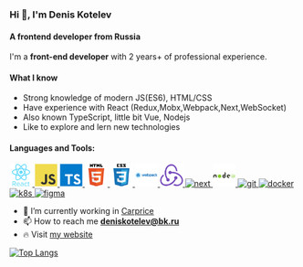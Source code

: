 <h3>Hi 👋, I'm Denis Kotelev</h3>

<h4>A frontend developer from Russia</h4>

I'm a <b>front-end developer</b> with 2 years+ of professional experience.

<h4>What I know</h4>

<ul>
  <li>Strong knowledge of modern JS(ES6), HTML/CSS</li>
  <li>Have experience with React (Redux,Mobx,Webpack,Next,WebSocket)</li>
  <li>Also known TypeScript, little bit Vue, Nodejs</li>
  <li>Like to explore and lern new technologies</li>
</ul>

<h4>Languages and Tools:</h4>

<p>
  <a href="https://reactjs.org/" target="_blank"> <img src="https://raw.githubusercontent.com/devicons/devicon/master/icons/react/react-original-wordmark.svg" alt="react" width="40" height="40"/> </a>
  <a href="https://developer.mozilla.org/en-US/docs/Web/JavaScript" target="_blank"> <img src="https://raw.githubusercontent.com/devicons/devicon/master/icons/javascript/javascript-original.svg" alt="javascript" width="40" height="40"/> </a>
  <a href="https://www.typescriptlang.org/" target="_blank"> <img src="https://raw.githubusercontent.com/devicons/devicon/master/icons/typescript/typescript-original.svg" alt="typescript" width="40" height="40"/> </a>
  <a href="https://www.w3.org/html/" target="_blank"> <img src="https://raw.githubusercontent.com/devicons/devicon/master/icons/html5/html5-original-wordmark.svg" alt="html5" width="40" height="40"/> </a>
  <a href="https://www.w3schools.com/css/" target="_blank"> <img src="https://raw.githubusercontent.com/devicons/devicon/master/icons/css3/css3-original-wordmark.svg" alt="css3" width="40" height="40"/> </a>
  <a href="https://webpack.js.org" target="_blank"> <img src="https://raw.githubusercontent.com/devicons/devicon/d00d0969292a6569d45b06d3f350f463a0107b0d/icons/webpack/webpack-original-wordmark.svg" alt="webpack" width="40" height="40"/> </a>
  <a href="https://redux.js.org" target="_blank"> <img src="https://raw.githubusercontent.com/devicons/devicon/master/icons/redux/redux-original.svg" alt="redux" width="40" height="40"/> </a>
  <a href="https://nextjs.org" target="_blank"> <img src="https://github.com/rahulbanerjee26/githubProfileReadmeGenerator/blob/main/icons/nextjs.svg" alt="next" width="40" height="40"/> </a>
  <a href="https://nodejs.org" target="_blank"> <img src="https://raw.githubusercontent.com/devicons/devicon/master/icons/nodejs/nodejs-original-wordmark.svg" alt="nodejs" width="40" height="40"/> </a>
  <a href="https://git-scm.com" target="_blank"> <img src="https://github.com/rahulbanerjee26/githubProfileReadmeGenerator/blob/main/icons/git.svg" alt="git" width="40" height="40"/> </a>
  <a href="https://docker.com" target="_blank"> <img src="https://github.com/rahulbanerjee26/githubProfileReadmeGenerator/blob/main/icons/docker.svg" alt="docker" width="40" height="40"/> </a>
  <a href="https://kubernetes.io/ru" target="_blank"> <img src="https://github.com/rahulbanerjee26/githubProfileReadmeGenerator/blob/main/icons/kubernetes.svg" alt="k8s" width="40" height="40"/> </a>
  <a href="https://www.figma.com" target="_blank"> <img src="https://github.com/rahulbanerjee26/githubProfileReadmeGenerator/blob/main/icons/figma.svg" alt="figma" width="40" height="40"/> </a>
</p>


- 🔭 I’m currently working in [Carprice](https://carprice.ru)
- 📫 How to reach me **deniskotelev@bk.ru**
- 🔥 Visit [my website](https://deniskotelev.site)


[![Top Langs](https://github-readme-stats.vercel.app/api/top-langs/?username=hardsmile98&layout=compact)](https://github.com/anuraghazra/github-readme-stats)

